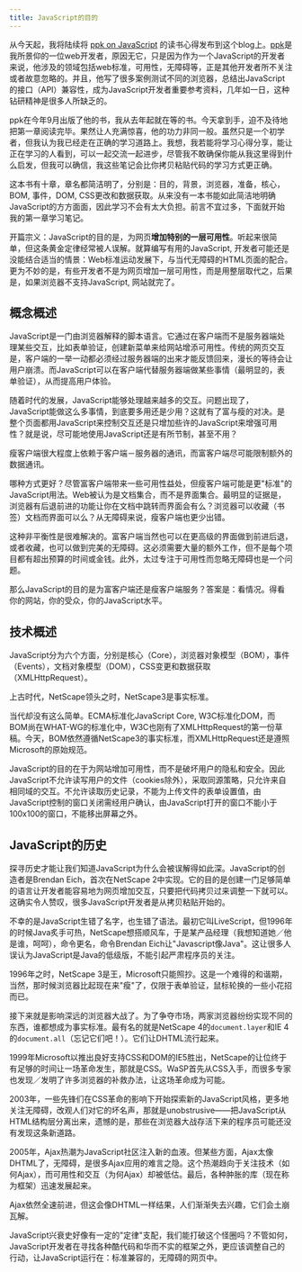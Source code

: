 ```yaml
---
title: JavaScript的目的
---
```

从今天起，我将陆续将 [ppk on JavaScript][0] 的读书心得发布到这个blog上。[ppk][1]是我所景仰的一位web开发者，原因无它，只是因为作为一个JavaScript的开发者来说，他涉及的领域包括web标准，可用性，无障碍等，正是其他开发者所不关注或者故意忽略的。并且，他写了很多案例测试不同的浏览器，总结出JavaScript的接口（API）兼容性，成为JavaScript开发者重要参考资料，几年如一日，这种钻研精神是很多人所缺乏的。

ppk在今年9月出版了他的书，我从去年起就在等的书。今天拿到手，迫不及待地把第一章阅读完毕。果然让人充满惊喜，他的功力非同一般。虽然只是一个初学者，但我认为我已经走在正确的学习道路上。我想，我若能将学习心得分享，能让正在学习的人看到，可以一起交流一起进步，尽管我不敢确保你能从我这里得到什么启发，但我可以确信，我这些笔记会比你拷贝粘贴代码的学习方式更正确。

这本书有十章，章名都简洁明了，分别是：目的，背景，浏览器，准备，核心，BOM, 事件，DOM, CSS更改和数据获取。从来没有一本书能如此简洁地明确JavaScript的方方面面，因此学习不会有太大负担。前言不宜过多，下面就开始我的第一章学习笔记。

开篇宗义：JavaScript的目的是，为网页**增加特别的一层可用性**。听起来很简单，但这条黄金定律经常被人误解。就算编写有用的JavaScript, 开发者可能还是没能结合适当的情景：Web标准运动发展下，与当代无障碍的HTML页面的配合。更为不妙的是，有些开发者不是为网页增加一层可用性，而是用整层取代之，后果是，如果浏览器不支持JavaScript, 网站就完了。

## 概念概述

JavaScript是一门由浏览器解释的脚本语言。它通过在客户端而不是服务器端处理某些交互，比如表单验证，创建新菜单来给网站增添可用性。传统的网页交互是，客户端的一举一动都必须经过服务器端的出来才能反馈回来，漫长的等待会让用户崩溃。而JavaScript可以在客户端代替服务器端做某些事情（最明显的，表单验证），从而提高用户体验。

随着时代的发展，JavaScript能够处理越来越多的交互。问题出现了，JavaScript能做这么多事情，到底要多用还是少用？这就有了富与瘦的对决。是整个页面都用JavaScript来控制交互还是只增加些许的JavaScript来增强可用性？就是说，尽可能地使用JavaScript还是有所节制，甚至不用？

瘦客户端很大程度上依赖于客户端－服务器的通讯，而富客户端尽可能限制额外的数据通讯。

哪种方式更好？尽管富客户端带来一些可用性益处，但瘦客户端可能是更"标准"的JavaScript用法。Web被认为是文档集合，而不是界面集合。最明显的证据是，浏览器有后退前进的功能让你在文档中跳转而界面会有么？浏览器可以收藏（书签）文档而界面可以么？从无障碍来说，瘦客户端也更少出错。

这种非平衡性是很难解决的。富客户端当然也可以在更高级的界面做到前进后退，或者收藏，也可以做到完美的无障碍。这必须需要大量的额外工作，但不是每个项目都有超出预算的时间或金钱。此外，太过专注于可用性而忽略无障碍也是一个问题。

那么JavaScript的目的是为富客户端还是瘦客户端服务？答案是：看情况。得看你的网站，你的受众，你的JavaScript水平。

## 技术概述

JavaScript分为六个方面，分别是核心（Core），浏览器对象模型（BOM），事件（Events），文档对象模型（DOM），CSS变更和数据获取（XMLHttpRequest）。

上古时代，NetScape领头之时，NetScape3是事实标准。

当代却没有这么简单。ECMA标准化JavaScript Core, W3C标准化DOM，而BOM尚在WHAT-WG的标准化中，W3C也刚有了XMLHttpRequest的第一份草稿。今天，BOM依然遵循NetScape3的事实标准，而XMLHttpRequest还是遵照Microsoft的原始规范。

JavaScript的目的在于为网站增加可用性，而不是破坏用户的隐私和安全。因此JavaScript不允许读写用户的文件（cookies除外），采取同源策略，只允许来自相同域的交互。不允许读取历史记录，不能为上传文件的表单设置值，由JavaScript控制的窗口关闭需经用户确认，由JavaScript打开的窗口不能小于100x100的窗口，不能移出屏幕之外。

## JavaScript的历史

探寻历史才能让我们知道JavaScript为什么会被误解得如此深。JavaScript的创造者是Brendan Eich，首次在NetScape 2中实现。它的目的是创建一门足够简单的语言让开发者能容易地为网页增加交互，只要把代码拷贝过来调整一下就可以。这确实令人赞叹，很多JavaScript开发者是从拷贝粘贴开始的。

不幸的是JavaScript生错了名字，也生错了语法。最初它叫LiveScript，但1996年的时候Java炙手可热，NetScape想搭顺风车，于是某产品经理（我想知道她／他是谁，呵呵），命令更名，命令Brendan Eich让"Javascript像Java"。这让很多人误认为JavaScript是Java的低级版，不能引起严肃程序员的关注。

1996年之时，NetScape 3是王，Microsoft只能照抄。这是一个难得的和谐期，当然，那时候浏览器比起现在来"瘦"了，仅限于表单验证，鼠标轮换的一些小花招而已。

接下来就是影响深远的浏览器大战了。为了争夺市场，两家浏览器纷纷实现不同的东西，谁都想成为事实标准。最有名的就是NetScape 4的`document.layer`和IE 4的`document.all`（忘记它们吧！）。它们让DHTML流行起来。

1999年Microsoft以推出良好支持CSS和DOM的IE5胜出，NetScape的让位终于有足够的时间让一场革命发生，那就是CSS。WaSP首先从CSS入手，而很多专家也发现／发明了许多浏览器的补救办法，让这场革命成为可能。

2003年，一些先锋们在CSS革命的影响下开始探索新的JavaScript风格，更多地关注无障碍，改观人们对它的坏名声，那就是unobstrusive——把JavaScript从HTML结构层分离出来，遗憾的是，那些在浏览器大战存活下来的程序员可能还没有发现这条新道路。

2005年，Ajax热潮为JavaScript社区注入新的血液。但某些方面，Ajax太像DHTML了，无障碍，是很多Ajax应用的难言之隐。这个热潮趋向于关注技术（如何Ajax），而可用性和交互（为何Ajax）却被低估。最后，各种肿胀的库（现在称为框架）迅速发展起来。

Ajax依然全速前进，但这会像DHTML一样结果，人们渐渐失去兴趣，它们会土崩瓦解。

JavaScript兴衰史好像有一定的"定律"支配，我们能打破这个怪圈吗？不管如何，JavaScript开发者在寻找各种酷代码和华而不实的框架之外，更应该调整自己的行动，让JavaScript运行在：标准兼容的，无障碍的网页中。

[0]: http://www.quirksmode.org/book/
[1]: http://www.quirksmode.org/
